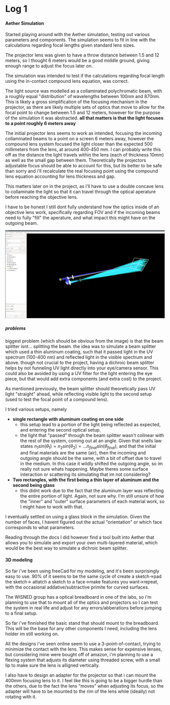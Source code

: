 # Log 1

#### Aether Simulation

Started playing around with the Aether simulation, testing out various parameters and components. 
The simulation seems to fit in line with the calculations regarding focal lengths given standard lens sizes. 

The projector lens was given to have a throw distance between 1.5 and 12 meters, so I thought 6 meters would be a good middle ground, giving enough range to adjust the focus later on. 

The simulation was intended to test if the calculations regarding focal length using the in-contact compound lens equation, was correct. 

The light source was modelled as a collaminated polychromatic beam, with a roughly equal "distribution" of wavelengths between 100nm and 870nm.
This is likely a gross simplification of the focusing mechanism in the projector, as there are likely multiple sets of optics that move to allow for the focal point to change between 1.5 and 12 meters,
however for the purpose of the simulation it was abstracted. **all that matters is that the light focuses to a point roughly 6 meters away**

The initial projector lens seems to work as intended, focusing the incoming collaminated beams to a point on a screen 6 meters away, however the compound lens system focused the light closer than the
expected 500 millimeters from the lens, at around 400-450 mm. I can probably write this off as the distance the light travels within the lens (each of thickness 10mm) as well as the small gap between them.
Theoretically the projectors adjustable focus should be able to account for this, but its better to be safe than sorry and i'll recalculate the real focusing point using the compound lens equation accounting
for lens thickness and gap. 

This matters later on in the project, as i'll have to use a double concave lens to collaminate the light so that it can travel through the optical aperature before reaching the objective lens. 

I have to be honest I still dont fully understand how the optics inside of an objective lens work, specifically regarding FOV and if the incoming beams need to fully "fill" the aperature, and what
impact this might have on the outgoing beam. 

![optical setup](./../testing-aether.png)

##### problems

biggest problem (which should be obvious from the image) is that the beam splitter isnt... splitting the beam. 
the idea was to simulate a beam splitter which used a thin aluminum coating, such that it passed light in the UV spectrum (100-400 nm) and reflected light in the visible spectrum and above. 
though not crucial to the project, having a dichroic beam splitter helps by not funneling UV light directly into your eye/camera sensor. This could also be avoided by using a UV filter for the
light entering the eye piece, but that would add extra components (and extra cost) to the project. 

As mentioned previously, the beam splitter should theoretically pass UV light "straight" ahead, while reflecting visible light to the second setup (used to test the focal point of a compound lens). 

I tried various setups, namely

- **single rectangle with aluminum coating on one side**
  - this setup lead to a portion of the light being reflected as expected, and entering the second optical setup.
  - the light that "passed" through the beam splitter wasn't colinear with the rest of the system, coming out at an angle. Given that snells law states $n_1sin(\theta_1)=n_2sin(\theta_2)=...n_{final}sin(\theta_{final})$, and that the initial and final materials are the same (air), then the incoming and outgoing angle should be the same, with a bit of offset due to travel in the medium. In this case it wildly shifted the outgoing angle, so im really not sure whats happening. Maybe theres some surface interaction or scattering its simulating that im not considering?
- **Two rectangles, with the first being a thin layer of aluminum and the second being glass**
  - this didnt work due to the fact that the aluminum layer was reflecting the entire portion of light. Again, not sure why. I'm still unsure of how the "inner" and "outer" surface parameters of each material work, so I might have to work with that.


I eventually settled on using a glass block in the simulation. Given the number of faces, I havent figured out the actual "orientation" or which face corresponds to what parameters. 

Reading through the docs I did however find a tool built into Aether that allows you to simulate and export your own multi-layered material, which would be the best way to simulate a dichroic beam splitter.


#### 3D modeling 

So far i've been using freeCad for my modeling, and it's been surprisingly easy to use. 90% of it seems to be the same cycle of create a sketch->pad the sketch-> attatch a sketch to a face->make features you want->repeat, with the occasional addative/subtractive primite for curved surfaces. 

The WISNED group has a optical breadboard in one of the labs, so i'm planning to use that to mount all of the optics and projectors so I can test the system in real life and adjust for any 
errors/abberations before jumping to a final setup. 

So far i've finnished the basic stand that should mount to the breadboard. This will be the base for any other components I need, including the lens holder im still working on. 

All the designs i've seen online seem to use a 3-point-of-contact, trying to minimize the contact with the lens. This makes sense for expensive lenses, but considering mine were bought off of amazon, 
i'm planning to use a flexing system that adjusts its diameter using threaded screw, with a small lip to make sure the lens is alligned vertically. 

I also have to design an adapter for the projector so that i can mount the 400mm focusing lens to it. I feel like this is going to be a bigger hurdle than the others, due to the fact the lens "moves"
when adjusting its focus, so the adapter will have to be mounted to the rim of the lens while (ideally) not rotating with it. 

